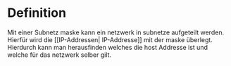 # Definition
Mit einer Subnetz maske kann ein netzwerk in subnetze aufgeteilt werden. Hierfür wird die [[IP-Addressen| IP-Addresse]] mit der maske überlegt. Hierdurch kann man herausfinden welches die host Addresse ist und welche für das netzwerk selber gilt.

